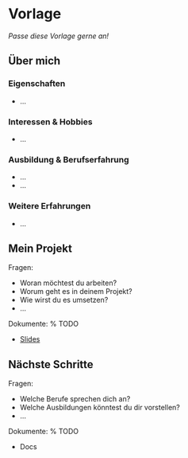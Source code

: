 # Vorlage

*Passe diese Vorlage gerne an!*

## Über mich

### Eigenschaften

- ...

### Interessen & Hobbies

- ...

### Ausbildung & Berufserfahrung

- ...
- ...

### Weitere Erfahrungen

- ...

## Mein Projekt

Fragen:
- Woran möchtest du arbeiten?
- Worum geht es in deinem Projekt?
- Wie wirst du es umsetzen?
- ...

Dokumente:
% TODO
- [Slides](https://docs.google.com/presentation/d/1Nvq4tYRjwwYysdUT1fhFRtaG1PrKphKEowTnbdoJN1k/edit?usp=sharing)


## Nächste Schritte

Fragen:
- Welche Berufe sprechen dich an?
- Welche Ausbildungen könntest du dir vorstellen?
- ...

Dokumente:
% TODO
- Docs
